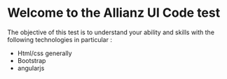 # Welcome to the Allianz UI Code test

The objective of this test is to understand your ability and skills with the following technologies in particular : 
- Html/css generally
- Bootstrap
- angularjs

